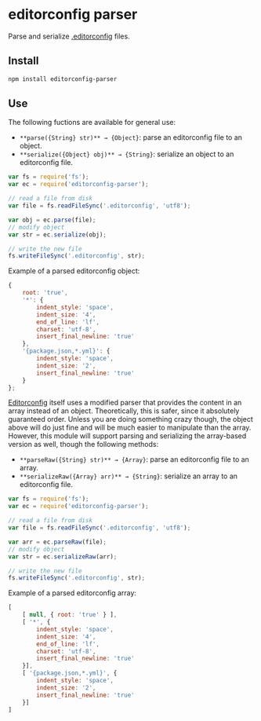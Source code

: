 # editorconfig parser

Parse and serialize [.editorconfig](http://editorconfig.org/) files.

## Install

```bash
npm install editorconfig-parser
```

## Use

The following fuctions are available for general use:

* `**parse({String} str)** → {Object}`: parse an editorconfig file to an object.
* `**serialize({Object} obj)** → {String}`: serialize an object to an editorconfig file.

```javascript
var fs = require('fs');
var ec = require('editorconfig-parser');

// read a file from disk
var file = fs.readFileSync('.editorconfig', 'utf8');

var obj = ec.parse(file);
// modify object
var str = ec.serialize(obj);

// write the new file
fs.writeFileSync('.editorconfig', str);
```

Example of a parsed editorconfig object:

```javascript
{
    root: 'true',
    '*': {
        indent_style: 'space',
        indent_size: '4',
        end_of_line: 'lf',
        charset: 'utf-8',
        insert_final_newline: 'true'
    },
    '{package.json,*.yml}': {
        indent_style: 'space',
        indent_size: '2',
        insert_final_newline: 'true'
    }
};
```

[Editorconfig](https://github.com/editorconfig/editorconfig-core-js) itself uses a modified parser that provides the content in an array instead of an object. Theoretically, this is safer, since it absolutely guaranteed order. Unless you are doing something crazy though, the object above will do just fine and will be much easier to manipulate than the array. However, this module will support parsing and serializing the array-based version as well, though the following methods:

* `**parseRaw({String} str)** → {Array}`: parse an editorconfig file to an array.
* `**serializeRaw({Array} arr)** → {String}`: serialize an array to an editorconfig file.

```javascript
var fs = require('fs');
var ec = require('editorconfig-parser');

// read a file from disk
var file = fs.readFileSync('.editorconfig', 'utf8');

var arr = ec.parseRaw(file);
// modify object
var str = ec.serializeRaw(arr);

// write the new file
fs.writeFileSync('.editorconfig', str);
```

Example of a parsed editorconfig array:

```javascript
[ 
    [ null, { root: 'true' } ],
    [ '*', {
        indent_style: 'space',
        indent_size: '4',
        end_of_line: 'lf',
        charset: 'utf-8',
        insert_final_newline: 'true'
    }],
    [ '{package.json,*.yml}', {
        indent_style: 'space',
        indent_size: '2',
        insert_final_newline: 'true'
    }]
]
```
